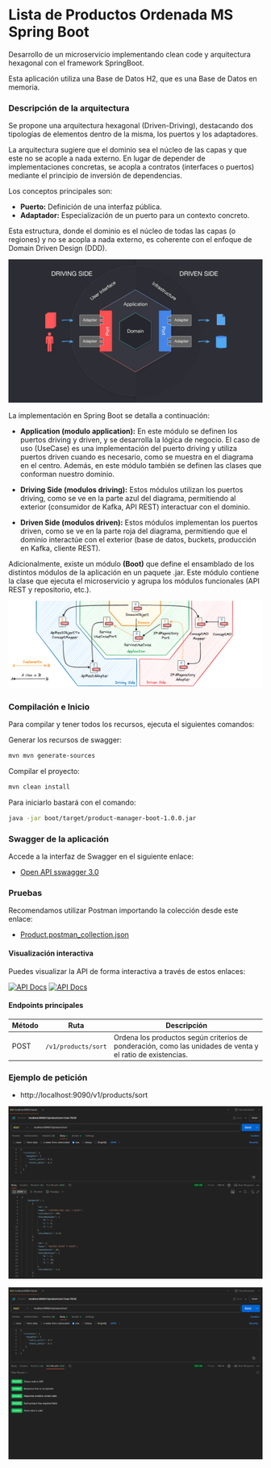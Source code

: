 # Lista de Productos Ordenada MS Spring Boot

Desarrollo de un microservicio implementando clean code y arquitectura hexagonal con el framework SpringBoot.

Esta aplicación utiliza una Base de Datos H2, que es una Base de Datos en memoria.

### Descripción de la arquitectura

Se propone una arquitectura hexagonal (Driven-Driving), destacando dos tipologías de elementos dentro de la misma, los puertos y los adaptadores.

La arquitectura sugiere que el dominio sea el núcleo de las capas y que este no se acople a nada externo. En lugar de depender de implementaciones concretas, se acopla a contratos (interfaces o puertos) mediante el principio de inversión de dependencias.

Los conceptos principales son:

* **Puerto:** Definición de una interfaz pública.
* **Adaptador:** Especialización de un puerto para un contexto concreto.

Esta estructura, donde el dominio es el núcleo de todas las capas (o regiones) y no se acopla a nada externo, es coherente con el enfoque de Domain Driven Design (DDD).

![alt text](images/hexagonal-driving-driven.png)

La implementación en Spring Boot se detalla a continuación:

* **Application (modulo application):** En este módulo se definen los puertos driving y driven, y se desarrolla la lógica de negocio. El caso de uso (UseCase) es una implementación del puerto driving y utiliza puertos driven cuando es necesario, como se muestra en el diagrama en el centro. Además, en este módulo también se definen las clases que conforman nuestro dominio.


* **Driving Side (modulos driving):** Estos módulos utilizan los puertos driving, como se ve en la parte azul del diagrama, permitiendo al exterior (consumidor de Kafka, API REST) interactuar con el dominio.


* **Driven Side (modulos driven):** Estos módulos implementan los puertos driven, como se ve en la parte roja del diagrama, permitiendo que el dominio interactúe con el exterior (base de datos, buckets, producción en Kafka, cliente REST).

Adicionalmente, existe un módulo **(Boot)** que define el ensamblado de los distintos módulos de la aplicación en un paquete .jar. Este módulo contiene la clase que ejecuta el microservicio y agrupa los módulos funcionales (API REST y repositorio, etc.).

![alt text](images/hexagonal-driving-driven2.png)

### Compilación e Inicio
Para compilar y tener todos los recursos, ejecuta el siguientes comandos:

Generar los recursos de swagger:

```bash
mvn mvn generate-sources
```

Compilar el proyecto:

```bash
mvn clean install
```

Para iniciarlo bastará con el comando:

```bash
java -jar boot/target/product-manager-boot-1.0.0.jar
```

### Swagger de la aplicación

Accede a la interfaz de Swagger en el siguiente enlace:

* [Open API sswagger 3.0](https://github.com/NAO0325/product-manager/blob/main/driving/api-rest/contracts/openapi.yaml)

### Pruebas

Recomendamos utilizar Postman importando la colección desde este enlace:

* [Product.postman_collection.json](https://github.com/NAO0325/product-manager/blob/main/driving/api-rest/postman/Product.postman_collection.json)

#### Visualización interactiva

Puedes visualizar la API de forma interactiva a través de estos enlaces:

[![API Docs](https://img.shields.io/badge/API%20Docs-Swagger-green)](https://editor.swagger.io/?url=https://raw.githubusercontent.com/NAO0325/product-manager/main/driving/api-rest/contracts/openapi.yaml)
[![API Docs](https://img.shields.io/badge/API%20Docs-Redoc-orange)](https://redocly.github.io/redoc/?url=https://raw.githubusercontent.com/NAO0325/product-manager/main/driving/api-rest/contracts/openapi.yaml)

#### Endpoints principales

| Método | Ruta                | Descripción                                                                |
|--------|---------------------|----------------------------------------------------------------------------|
| POST   | `/v1/products/sort` | Ordena los productos según criterios de ponderación, como las unidades de venta y el ratio de existencias. |

### Ejemplo de petición

* http://localhost:9090/v1/products/sort

![alt text](images/postman_v1.png)

![alt text](images/postman_v1_tests.png)